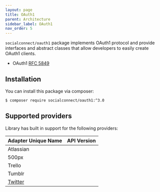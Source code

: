 ```yaml
---
layout: page
title: OAuth1
parent: Architecture
sidebar_label: OAuth1
nav_order: 5
---
```


`socialconnect/oauth1` package implements OAuth1 protocol and provide interfaces and abstract classes that 
allow developers to easily create OAuth1 clients.

- OAuth1 [RFC 5849](https://tools.ietf.org/html/rfc5849)

## Installation

You can install this package via composer:

```sh
$ composer require socialconnect/oauth1:^3.0
```

## Supported providers

Library has built in support for the following providers:

| Adapter Unique Name             | API Version  |
|---------------------------------|--------------|
| Atlassian                       |              |
| 500px                           |              |
| Trello                          |              |
| Tumblr                          |              |
| [Twitter](#twitter)             |              |
